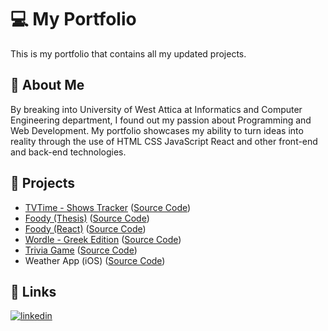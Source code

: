# 💻 My Portfolio

This is my portfolio that contains all my updated projects.

## 🚀 About Me

By breaking into University of West Attica at Informatics and Computer Engineering department, I found out my passion about Programming and Web Development. My portfolio showcases my ability to turn ideas into reality through the use of HTML CSS JavaScript React and other front-end and back-end technologies.

## 🚧 Projects

- [TVTime - Shows Tracker](https://tvtime-app-tracker.web.app/) ([Source Code](https://github.com/gniarchos/TVTime-ShowsTracker))
- [Foody (Thesis)](https://foody-thesis.000webhostapp.com/index.php) ([Source Code](https://github.com/gniarchos/foody-thesis))
- [Foody (React)](https://foody-d0bd4.web.app/) ([Source Code](https://github.com/gniarchos/foody-react))
- [Wordle - Greek Edition](https://gniarchos.github.io/wordle-gr/) ([Source Code](https://github.com/gniarchos/wordle-gr))
- [Trivia Game](https://gniarchos.github.io/trivia-game/) ([Source Code](https://github.com/gniarchos/trivia-game))
- Weather App (iOS) ([Source Code](https://github.com/gniarchos/weather_app))

## 🔗 Links

[![linkedin](https://img.shields.io/badge/linkedin-0A66C2?style=for-the-badge&logo=linkedin&logoColor=white)](https://www.linkedin.com/in/giannis-niarchos/)
